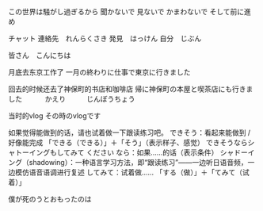 この世界は騒がし過ぎるから
聞かないで
見ないで
かまわないで
そして前に進め




チャット
連絡先　れんらくさき
発見　はっけん
自分　じぶん




皆さん　こんにちは


月底去东京工作了
一月の終わりに仕事で東京に行きました


回去的时候还去了神保町的书店和咖啡店
帰に神保町の本屋と喫茶店にも行きました　　　        かえり　　　じんぼうちょう


当时的vlog
その時のvlogです

如果觉得能做到的话，请也试着做一下跟读练习吧。      できそう：看起来能做到 / 好像能完成   「できる（できる）」＋「そう」（表示样子、感觉）
できそうならシャトーイングもしてみて ください       なら：如果……的话（表示条件）  シャドーイング（shadowing）：一种语言学习方法，即“跟读练习”——一边听日语音频，一边模仿语音语调进行复述
                                            してみて：试着做……   「する（做）」＋「てみて（试着）」




僕が死のうとおもったのは